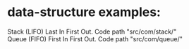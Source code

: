 # data-structure examples:<br/>

Stack (LIFO) Last In First Out. Code path "src/com/stack/" <br/>
Queue (FIFO) First In First Out. Code path "src/com/queue/" <br/>

